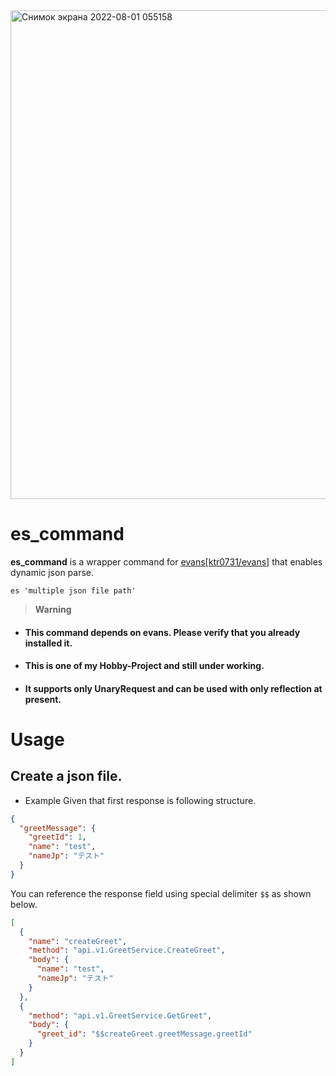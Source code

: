 <img width="782" alt="Снимок экрана 2022-08-01 055158" src="https://user-images.githubusercontent.com/100127291/182045182-2b353e3d-5ef4-4bd9-8ca0-450e16770d5e.png">

# es_command

**es_command** is a wrapper command for [evans[ktr0731/evans]](https://github.com/ktr0731/evans) that enables dynamic json parse.

```shell
es 'multiple json file path'
```

> **Warning**

- #### This command depends on evans. Please verify that you already installed it.

- #### This is one of my Hobby-Project and **still under working**.

- #### It supports only UnaryRequest and can be used with only reflection at present.

# Usage

## Create a json file.

- Example
  Given that first response is following structure.

```json
{
  "greetMessage": {
    "greetId": 1,
    "name": "test",
    "nameJp": "テスト"
  }
}
```

You can reference the response field using special delimiter `$$` as shown below.

```json
[
  {
    "name": "createGreet",
    "method": "api.v1.GreetService.CreateGreet",
    "body": {
      "name": "test",
      "nameJp": "テスト"
    }
  },
  {
    "method": "api.v1.GreetService.GetGreet",
    "body": {
      "greet_id": "$$createGreet.greetMessage.greetId"
    }
  }
]
```

